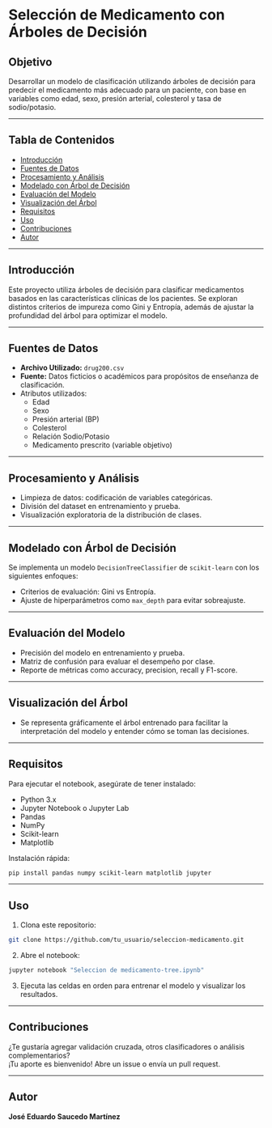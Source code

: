 # Selección de Medicamento con Árboles de Decisión

## Objetivo  
Desarrollar un modelo de clasificación utilizando árboles de decisión para predecir el medicamento más adecuado para un paciente, con base en variables como edad, sexo, presión arterial, colesterol y tasa de sodio/potasio.

---

## Tabla de Contenidos
- [Introducción](#introducción)  
- [Fuentes de Datos](#fuentes-de-datos)  
- [Procesamiento y Análisis](#procesamiento-y-análisis)  
- [Modelado con Árbol de Decisión](#modelado-con-árbol-de-decisión)  
- [Evaluación del Modelo](#evaluación-del-modelo)  
- [Visualización del Árbol](#visualización-del-árbol)  
- [Requisitos](#requisitos)  
- [Uso](#uso)  
- [Contribuciones](#contribuciones)  
- [Autor](#autor)  

---

## Introducción  
Este proyecto utiliza árboles de decisión para clasificar medicamentos basados en las características clínicas de los pacientes. Se exploran distintos criterios de impureza como Gini y Entropía, además de ajustar la profundidad del árbol para optimizar el modelo.

---

## Fuentes de Datos  
- **Archivo Utilizado:** `drug200.csv`  
- **Fuente:** Datos ficticios o académicos para propósitos de enseñanza de clasificación.  
- Atributos utilizados:
  - Edad
  - Sexo
  - Presión arterial (BP)
  - Colesterol
  - Relación Sodio/Potasio
  - Medicamento prescrito (variable objetivo)

---

## Procesamiento y Análisis  
- Limpieza de datos: codificación de variables categóricas.
- División del dataset en entrenamiento y prueba.
- Visualización exploratoria de la distribución de clases.

---

## Modelado con Árbol de Decisión  
Se implementa un modelo `DecisionTreeClassifier` de `scikit-learn` con los siguientes enfoques:
- Criterios de evaluación: Gini vs Entropía.
- Ajuste de hiperparámetros como `max_depth` para evitar sobreajuste.

---

## Evaluación del Modelo  
- Precisión del modelo en entrenamiento y prueba.
- Matriz de confusión para evaluar el desempeño por clase.
- Reporte de métricas como accuracy, precision, recall y F1-score.

---

## Visualización del Árbol  
- Se representa gráficamente el árbol entrenado para facilitar la interpretación del modelo y entender cómo se toman las decisiones.

---

## Requisitos  
Para ejecutar el notebook, asegúrate de tener instalado:

- Python 3.x  
- Jupyter Notebook o Jupyter Lab  
- Pandas  
- NumPy  
- Scikit-learn  
- Matplotlib  

Instalación rápida:
```bash
pip install pandas numpy scikit-learn matplotlib jupyter
```

---

## Uso  
1. Clona este repositorio:
```bash
git clone https://github.com/tu_usuario/seleccion-medicamento.git
```
2. Abre el notebook:
```bash
jupyter notebook "Seleccion de medicamento-tree.ipynb"
```
3. Ejecuta las celdas en orden para entrenar el modelo y visualizar los resultados.

---

## Contribuciones  
¿Te gustaría agregar validación cruzada, otros clasificadores o análisis complementarios?  
¡Tu aporte es bienvenido! Abre un issue o envía un pull request.

---

## Autor  
**José Eduardo Saucedo Martínez**  
